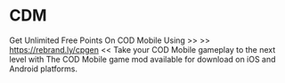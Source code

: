 # CDM
Get Unlimited Free Points On COD Mobile Using >> >> https://rebrand.ly/cpgen << Take your COD Mobile gameplay to the next level with The COD Mobile game mod available for download on iOS and Android platforms.
